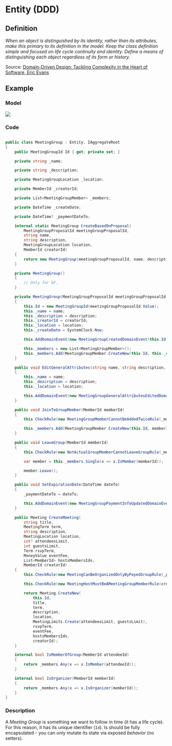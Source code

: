 # Entity (DDD)

## Definition

*When an object is distinguished by its identity, rather than its attributes, make this primary to its definition in the model. Keep the class definition simple and focused on life cycle continuity and identity. Define a means of distinguishing each object regardless of its form or history.*

Source: [Domain-Driven Design: Tackling Complexity in the Heart of Software, Eric Evans](https://www.amazon.com/Domain-Driven-Design-Tackling-Complexity-Software/dp/0321125215)

## Example

### Model

![](http://www.plantuml.com/plantuml/png/7OunieCm34JxVugV0nZrgIZ8GOob08DjCV9g67Bwu3IxM-oRUMD3D7Z9Vu-jfkmiRlb_1Oxs9B9u3ik6rMTlOaahf698McXVx7FDibDHzXmj5AsQxsiuUp0pbTWWHgofKOg8MPUWxm2nqkXLiU4AqpIH_6P7XgEBZ5BvxYy0)

### Code

```csharp

public class MeetingGroup : Entity, IAggregateRoot
{
    public MeetingGroupId Id { get; private set; }

    private string _name;

    private string _description;

    private MeetingGroupLocation _location;

    private MemberId _creatorId;

    private List<MeetingGroupMember> _members;

    private DateTime _createDate;

    private DateTime? _paymentDateTo;

    internal static MeetingGroup CreateBasedOnProposal(
        MeetingGroupProposalId meetingGroupProposalId,
        string name,
        string description,
        MeetingGroupLocation location,
        MemberId creatorId)
    {
        return new MeetingGroup(meetingGroupProposalId, name, description, location, creatorId);
    }

    private MeetingGroup()
    {
        // Only for EF.
    }

    private MeetingGroup(MeetingGroupProposalId meetingGroupProposalId, string name, string description, MeetingGroupLocation location, MemberId creatorId)
    {
        this.Id = new MeetingGroupId(meetingGroupProposalId.Value);
        this._name = name;
        this._description = description;
        this._creatorId = creatorId;
        this._location = location;
        this._createDate = SystemClock.Now;

        this.AddDomainEvent(new MeetingGroupCreatedDomainEvent(this.Id, creatorId));

        this._members = new List<MeetingGroupMember>();
        this._members.Add(MeetingGroupMember.CreateNew(this.Id, this._creatorId, MeetingGroupMemberRole.Organizer));
    }

    public void EditGeneralAttributes(string name, string description, MeetingGroupLocation location)
    {
        this._name = name;
        this._description = description;
        this._location = location;

        this.AddDomainEvent(new MeetingGroupGeneralAttributesEditedDomainEvent(this._name, this._description, this._location));
    }

    public void JoinToGroupMember(MemberId memberId)
    {
        this.CheckRule(new MeetingGroupMemberCannotBeAddedTwiceRule(_members, memberId));

        this._members.Add(MeetingGroupMember.CreateNew(this.Id, memberId, MeetingGroupMemberRole.Member));
    }

    public void LeaveGroup(MemberId memberId)
    {
        this.CheckRule(new NotActualGroupMemberCannotLeaveGroupRule(_members, memberId));

        var member = this._members.Single(x => x.IsMember(memberId));

        member.Leave();
    }

    public void SetExpirationDate(DateTime dateTo)
    {
        _paymentDateTo = dateTo;

        this.AddDomainEvent(new MeetingGroupPaymentInfoUpdatedDomainEvent(this.Id, _paymentDateTo.Value));
    }

    public Meeting CreateMeeting(
        string title,
        MeetingTerm term,
        string description,
        MeetingLocation location,
        int? attendeesLimit,
        int guestsLimit,
        Term rsvpTerm,
        MoneyValue eventFee,
        List<MemberId> hostsMembersIds,
        MemberId creatorId)
    {
        this.CheckRule(new MeetingCanBeOrganizedOnlyByPayedGroupRule(_paymentDateTo));

        this.CheckRule(new MeetingHostMustBeAMeetingGroupMemberRule(creatorId, hostsMembersIds, _members));

        return Meeting.CreateNew(
            this.Id,
            title,
            term,
            description,
            location,
            MeetingLimits.Create(attendeesLimit, guestsLimit),
            rsvpTerm,
            eventFee,
            hostsMembersIds,
            creatorId);
    }

    internal bool IsMemberOfGroup(MemberId attendeeId)
    {
        return _members.Any(x => x.IsMember(attendeeId));
    }

    internal bool IsOrganizer(MemberId memberId)
    {
        return _members.Any(x => x.IsOrganizer(memberId));
    }
}

```

### Description

A *Meeting Group* is something we want to follow in time (it has a life cycle). For this reason, it has its unique identifier (`Id`). Is should be fully encapsulated - you can only mutate its state via exposed *behavior* (no setters).